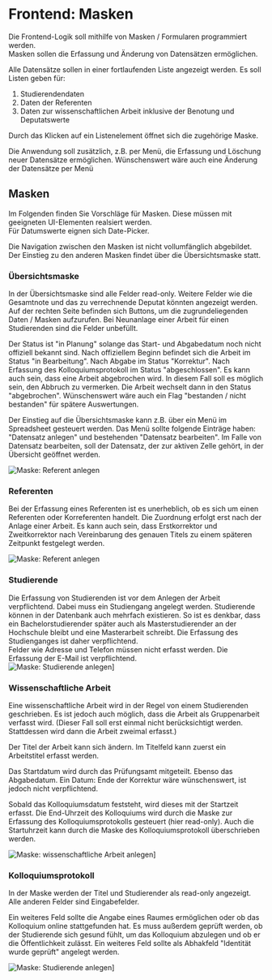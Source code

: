 # Frontend: Masken

Die Frontend-Logik soll mithilfe von Masken / Formularen programmiert werden.  
Masken sollen die Erfassung und Änderung von Datensätzen ermöglichen.  

Alle Datensätze sollen in einer fortlaufenden Liste angezeigt werden. Es soll Listen geben für:

1. Studierendendaten  
2. Daten der Referenten  
3. Daten zur wissenschaftlichen Arbeit inklusive der Benotung und Deputatswerte  

Durch das Klicken auf ein Listenelement öffnet sich die zugehörige Maske.  

Die Anwendung soll zusätzlich, z.B. per Menü, die Erfassung und Löschung neuer Datensätze ermöglichen. Wünschenswert wäre auch eine Änderung der Datensätze per Menü  

## Masken

Im Folgenden finden Sie Vorschläge für Masken. Diese müssen mit geeigneten UI-Elementen realsiert werden.  
Für Datumswerte eignen sich Date-Picker.  
  
Die Navigation zwischen den Masken ist nicht vollumfänglich abgebildet. Der Einstieg zu den anderen Masken findet über die Übersichtsmaske statt.

### Übersichtsmaske  

In der Übersichtsmaske sind alle Felder read-only. Weitere Felder wie die Gesamtnote und das zu verrechnende Deputat könnten angezeigt werden.  Auf der rechten Seite befinden sich Buttons, um die zugrundeliegenden Daten / Masken aufzurufen. Bei Neunanlage einer Arbeit für einen Studierenden sind die Felder unbefüllt.  

Der Status ist "in Planung" solange das Start- und Abgabedatum noch nicht offiziell bekannt sind. Nach offiziellem Beginn befindet sich die Arbeit im Status "in Bearbeitung". Nach Abgabe im Status "Korrektur". Nach Erfassung des Kolloquiumsprotokoll im Status "abgeschlossen". Es kann auch sein, dass eine Arbeit abgebrochen wird. In diesem Fall soll es möglich sein, den Abbruch zu vermerken. Die Arbeit wechselt dann in den Status "abgebrochen". Wünschenswert wäre auch ein Flag "bestanden / nicht bestanden" für spätere Auswertungen.

Der Einstieg auf die Übersichtsmaske kann z.B. über ein Menü im Spreadsheet gesteuert werden. Das Menü sollte folgende Einträge haben: "Datensatz anlegen" und bestehenden "Datensatz bearbeiten". Im Falle von Datensatz bearbeiten, soll der Datensatz, der zur aktiven Zelle gehört, in der Übersicht geöffnet werden.  

![Maske: Referent anlegen](/2_Anforderungsspezifikation/Masken/UI_uebersicht.jpg "Übersichtsmaske")

### Referenten  

Bei der Erfassung eines Referenten ist es unerheblich, ob es sich um einen Referenten oder Korreferenten handelt. Die Zuordnung erfolgt erst nach der Anlage einer Arbeit. Es kann auch sein, dass Erstkorrektor und Zweitkorrektor nach Vereinbarung des genauen Titels zu einem späteren Zeitpunkt festgelegt werden.  

![Maske: Referent anlegen](/2_Anforderungsspezifikation/Masken/UI_Referent_anlegen.jpg "Referenten-Maske")

### Studierende

Die Erfassung von Studierenden ist vor dem Anlegen der Arbeit verpflichtend. Dabei muss ein Studiengang angelegt werden. Studierende können in der Datenbank auch mehrfach existieren. So ist es denkbar, dass ein Bachelorstudierender später auch als Masterstudierender an der Hochschule bleibt und eine Masterarbeit schreibt. Die Erfassung des Studienganges ist daher verpflichtend.  
Felder wie Adresse und Telefon müssen nicht erfasst werden. Die Erfassung der E-Mail ist verpflichtend.  
![Maske: Studierende anlegen](/2_Anforderungsspezifikation/Masken/UI_Studierende_anlegen.jpg)]

### Wissenschaftliche Arbeit

Eine wissenschaftliche Arbeit wird in der Regel von einem Studierenden geschrieben. Es ist jedoch auch möglich, dass die Arbeit als Gruppenarbeit verfasst wird. (Dieser Fall soll erst einmal nicht berücksichtigt werden. Stattdessen wird dann die Arbeit zweimal erfasst.)  

Der Titel der Arbeit kann sich ändern. Im Titelfeld kann zuerst ein Arbeitstitel erfasst werden.  

Das Startdatum wird durch das Prüfungsamt mitgeteilt. Ebenso das Abgabedatum. Ein Datum: Ende der Korrektur wäre wünschenswert, ist jedoch nicht verpflichtend.  

Sobald das Kolloquiumsdatum feststeht, wird dieses mit der Startzeit erfasst.  Die End-Uhrzeit des Kolloquiums wird durch die Maske zur Erfassung des Kolloquiumsprotokolls gesteuert (hier read-only). Auch die Startuhrzeit kann durch die Maske des Kolloquiumsprotokoll überschrieben werden.  

![Maske: wissenschaftliche Arbeit anlegen](/2_Anforderungsspezifikation/Masken/UI_wiss_Arbeit_anlegen.jpg)]

### Kolloquiumsprotokoll  

In der Maske werden der Titel und Studierender als read-only angezeigt. Alle anderen Felder sind Eingabefelder.  

Ein weiteres Feld sollte die Angabe eines Raumes ermöglichen oder ob das Kolloquium online stattgefunden hat. Es muss außerdem geprüft werden, ob der Studierende sich gesund fühlt, um das Kolloquium abzulegen und ob er die Öffentlichkeit zulässt. Ein weiteres Feld sollte als Abhakfeld "Identität wurde geprüft" angelegt werden.  

![Maske: Studierende anlegen][Kolloquiumsprotokoll]]

[Kolloquiumsprotokoll]: /2_Anforderungsspezifikation/Masken/UI_Kolloquium_protokollieren.jpg

